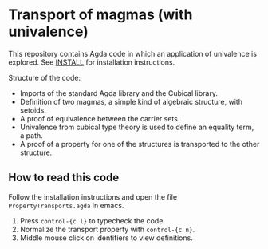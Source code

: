 # Transport of magmas (with univalence)

This repository contains Agda code in which an application of univalence is explored.
See [INSTALL](INSTALL.md) for installation instructions.

Structure of the code:
 - Imports of the standard Agda library and the Cubical library.
 - Definition of two magmas, a simple kind of algebraic structure, with setoids.
 - A proof of equivalence between the carrier sets.
 - Univalence from cubical type theory is used to define an equality term, a path.
 - A proof of a property for one of the structures is transported to the other structure.
 
 
 
 ## How to read this code
 
 Follow the installation instructions and open the file `PropertyTransports.agda` in emacs.
 1. Press `control-{c l}` to typecheck the code.
 2. Normalize the transport property with `control-{c n}`.
 3. Middle mouse click on identifiers to view definitions.
